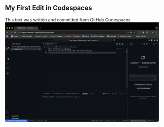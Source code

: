 ## My First Edit in Codespaces
This text was written and committed from GitHub Codespaces
![Alt text](enabling_codespace.png)
